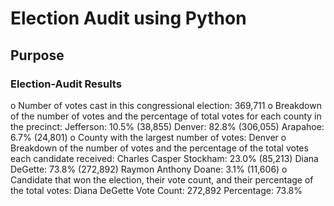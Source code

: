 # Election Audit using Python
## Purpose


### Election-Audit Results
o Number of votes cast in this congressional election: 369,711
o Breakdown of the number of votes and the percentage of total votes for each county in the precinct: 
          Jefferson: 10.5% (38,855)
          Denver: 82.8% (306,055)
          Arapahoe: 6.7% (24,801)
o County with the largest number of votes: Denver
o Breakdown of the number of votes and the percentage of the total votes each candidate received: 
          Charles Casper Stockham: 23.0% (85,213)
          Diana DeGette: 73.8% (272,892)
          Raymon Anthony Doane: 3.1% (11,606)
o Candidate that won the election, their vote count, and their percentage of the total votes:
          Diana DeGette
          Vote Count: 272,892
          Percentage: 73.8%

